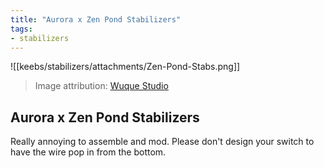 ```yaml
---
title: "Aurora x Zen Pond Stabilizers"
tags:
- stabilizers
---
```


![[keebs/stabilizers/attachments/Zen-Pond-Stabs.png]]

> Image attribution: [Wuque Studio](https://shop.wuquestudio.com/products/aurora-x-zen-pond-kit-gb)

## Aurora x Zen Pond Stabilizers

Really annoying to assemble and mod. Please don't design your switch to have the wire pop in from the bottom.
